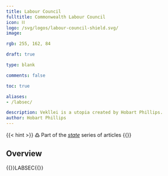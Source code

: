 ```yaml
---
title: Labour Council
fulltitle: Commonwealth Labour Council
icon: ⛓️
logo: /svg/logos/labour-council-shield.svg/
image:

rgb: 255, 162, 84

draft: true

type: blank

comments: false

toc: true

aliases:
- /labsec/

description: Vekllei is a utopia created by Hobart Phillips.
author: Hobart Phillips
---
```

{{< hint >}}
߷ Part of the *[state](/state/)* series of articles
{{</hint>}}

## Overview
{{<boxtag teal>}}LABSEC{{</boxtag>}}